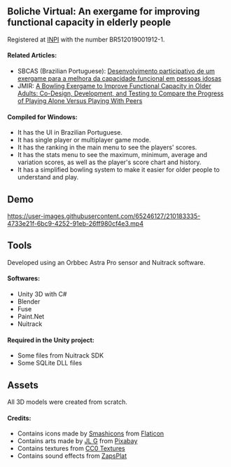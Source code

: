 ## Boliche Virtual: An exergame for improving functional capacity in elderly people
Registered at [INPI](https://www.gov.br/inpi) with the number BR512019001912-1.

#### Related Articles:
- SBCAS (Brazilian Portuguese): [Desenvolvimento participativo de um exergame para a melhora da capacidade funcional em pessoas idosas](https://sol.sbc.org.br/index.php/sbcas_estendido/article/view/16113)
- JMIR: [A Bowling Exergame to Improve Functional Capacity in Older Adults: Co-Design, Development, and Testing to Compare the Progress of Playing Alone Versus Playing With Peers](https://games.jmir.org/2021/1/e23423/)

#### Compiled for Windows:
- It has the UI in Brazilian Portuguese.
- It has single player or multiplayer game mode.
- It has the ranking in the main menu to see the players' scores.
- It has the stats menu to see the maximum, minimum, average and variation scores, as well as the player's score chart and history.
- It has a simplified bowling system to make it easier for older people to understand and play.

## Demo
https://user-images.githubusercontent.com/65246127/210183335-4733e21f-6bc9-4252-91eb-26ff980cf4e3.mp4

## Tools
Developed using an Orbbec Astra Pro sensor and Nuitrack software.

#### Softwares:
- Unity 3D with C#
- Blender
- Fuse
- Paint.Net
- Nuitrack

#### Required in the Unity project:
- Some files from Nuitrack SDK
- Some SQLite DLL files

## Assets
All 3D models were created from scratch.

#### Credits:
- Contains icons made by [Smashicons](https://smashicons.com/) from [Flaticon](www.flaticon.com)
- Contains arts made by [JL G](https://pixabay.com/users/ractapopulous-24766/) from [Pixabay](https://pixabay.com/)
- Contains textures from [CC0 Textures](https://cc0textures.com/)
- Contains sound effects from [ZapsPlat](https://www.zapsplat.com)
